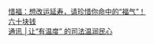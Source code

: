   
[惜福：想改运延寿，请珍惜你命中的“福气”！](http://www.dianyue.me/archives/263/qq0nuz1cpsnnb1ru/)  
[六十块钱](http://www.dianyue.me/archives/580/l8kpr9hp9693mf72/)  
[通讯 │让“有温度” 的司法温润民心](http://www.dianyue.me/archives/962/2mfr6b6lk9j21azh/)